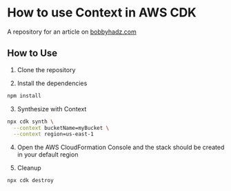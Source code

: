 # How to use Context in AWS CDK

A repository for an article on
[bobbyhadz.com](https://bobbyhadz.com/blog/how-to-use-context-aws-cdk)

## How to Use

1. Clone the repository

2. Install the dependencies

```bash
npm install
```

3. Synthesize with Context

```bash
npx cdk synth \
  --context bucketName=myBucket \
  --context region=us-east-1
```

4. Open the AWS CloudFormation Console and the stack should be created in your
   default region

5. Cleanup

```bash
npx cdk destroy
```
